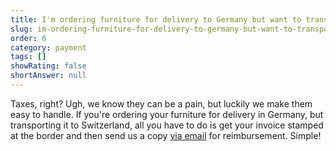 ```yaml
---
title: I'm ordering furniture for delivery to Germany but want to transport it to Switzerland. How do I get a refund for the VAT?
slug: im-ordering-furniture-for-delivery-to-germany-but-want-to-transport-it-to-switzerland-how-do-i-get-a-refund-for-the-vat
order: 6
category: payment
tags: []
showRating: false
shortAnswer: null
---
```


Taxes, right? Ugh, we know they can be a pain, but luckily we make them easy to handle. If you're ordering your furniture for delivery in Germany, but transporting it to Switzerland, all you have to do is get your invoice stamped at the border and then send us a copy [via email](javascript:window.scrollToFAQContactForm();) for reimbursement. Simple!
